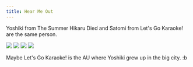 ```yaml
---
title: Hear Me Out
---
```


Yoshiki from The Summer Hikaru Died and Satomi from Let's Go Karaoke! are the same person.

<img src="{{ site.baseurl }}/assets/yoshiki1.jpeg"/>
<img src="{{ site.baseurl }}/assets/satomi1.jpeg"/>

<img src="{{ site.baseurl }}/assets/yoshiki2.jpeg"/>
<img src="{{ site.baseurl }}/assets/satomi2.jpeg"/>

Maybe Let's Go Karaoke! is the AU where Yoshiki grew up in the big city. :b